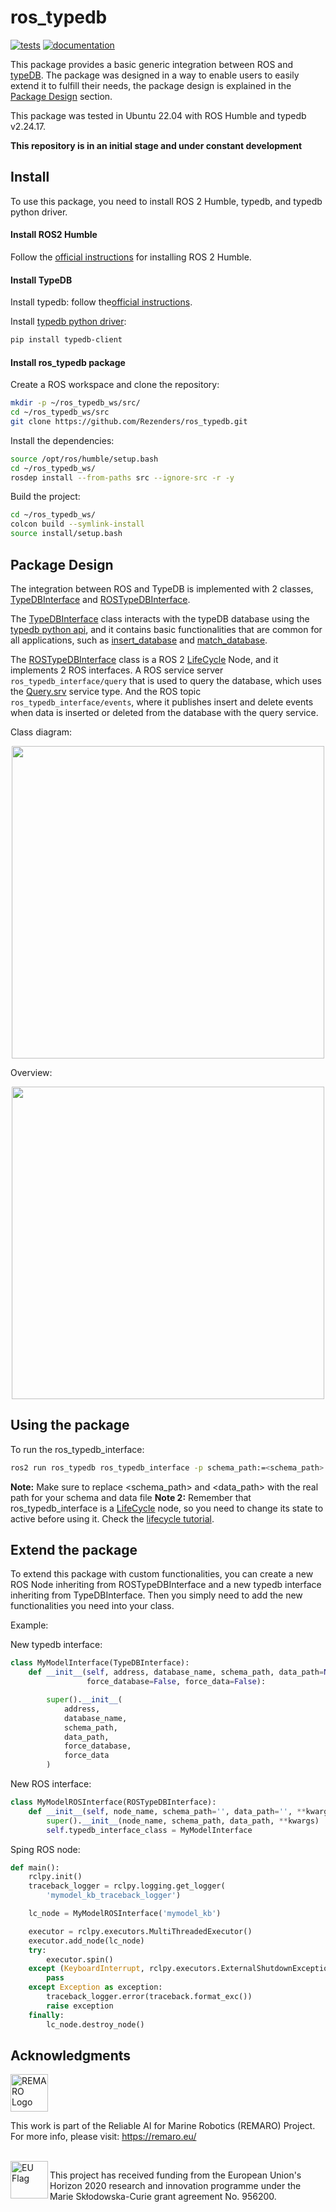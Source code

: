 # ros_typedb
[![tests](https://github.com/Rezenders/ros_typedb/actions/workflows/test.yml/badge.svg)](https://github.com/Rezenders/ros_typedb/actions/workflows/test.yml)
[![documentation](https://github.com/Rezenders/ros_typedb/actions/workflows/doc.yml/badge.svg)](https://github.com/Rezenders/ros_typedb/actions/workflows/doc.yml)

This package provides a basic generic integration between ROS and [typeDB](https://typedb.com/).
The package was designed in a way to enable users to easily extend it to fulfill their needs, the package design is explained in the [Package Design](#package-design) section.

This package was tested in Ubuntu 22.04 with ROS Humble and typedb v2.24.17.

**This repository is in an initial stage and under constant development**

## Install

To use this package, you need to install ROS 2 Humble, typedb, and typedb python driver.

#### Install ROS2 Humble

Follow the [official instructions](https://docs.ros.org/en/humble/Installation/Ubuntu-Install-Debians.html) for installing ROS 2 Humble.

#### Install TypeDB

Install typedb: follow the[official instructions](https://typedb.com/docs/typedb/2.x/installation.html).

Install [typedb python driver](https://typedb.com/docs/clients/2.x/python/python-install.html):

```bash
pip install typedb-client
```

#### Install ros_typedb package

Create a ROS workspace and clone the repository:
```Bash
mkdir -p ~/ros_typedb_ws/src/
cd ~/ros_typedb_ws/src
git clone https://github.com/Rezenders/ros_typedb.git
```

Install the dependencies:
```Bash
source /opt/ros/humble/setup.bash
cd ~/ros_typedb_ws/
rosdep install --from-paths src --ignore-src -r -y
```

Build the project:
```Bash
cd ~/ros_typedb_ws/
colcon build --symlink-install
source install/setup.bash
```

## Package Design

The integration between ROS and TypeDB is implemented with 2 classes, [TypeDBInterface](https://github.com/Rezenders/ros_typedb/blob/main/ros_typedb/ros_typedb/typedb_interface.py) and [ROSTypeDBInterface](https://github.com/Rezenders/ros_typedb/blob/main/ros_typedb/ros_typedb/ros_typedb_interface.py).

The [TypeDBInterface](https://github.com/Rezenders/ros_typedb/blob/main/ros_typedb/ros_typedb/typedb_interface.py) class interacts with the typeDB database using the [typedb python api](https://typedb.com/docs/clients/2.x/python/python-tutorial.html), and it contains basic functionalities that are common for all applications, such as [insert_database](https://github.com/Rezenders/ros_typedb/blob/c16e3f8f1958f4ac2333c7b7d0612c8c79d698a0/ros_typedb/ros_typedb/typedb_interface.py#L153) and [match_database](https://github.com/Rezenders/ros_typedb/blob/c16e3f8f1958f4ac2333c7b7d0612c8c79d698a0/ros_typedb/ros_typedb/typedb_interface.py#L175).

The [ROSTypeDBInterface](https://github.com/Rezenders/ros_typedb/blob/main/ros_typedb/ros_typedb/ros_typedb_interface.py) class is a ROS 2 [LifeCycle](https://design.ros2.org/articles/node_lifecycle.html) Node, and it implements 2 ROS interfaces. A ROS service server `ros_typedb_interface/query` that is used to query the database, which uses the [Query.srv](https://github.com/Rezenders/ros_typedb/blob/main/ros_typedb_msgs/srv/Query.srv) service type. And the ROS topic `ros_typedb_interface/events`, where it publishes insert and delete events when data is inserted or deleted from the database with the query service.

Class diagram:
<p align="center">
  <img src="https://github.com/Rezenders/ros_typedb/assets/20564040/4cf4f799-3dab-40c4-a323-8d1e8e376e62" width="500">
</p>

Overview:
<p align="center">
  <img src="https://github.com/Rezenders/ros_typedb/assets/20564040/53793f23-0cb2-42c8-8c3b-fbfa5764ab5b" width="500">
</p>

## Using the package

To run the ros_typedb_interface:
```bash
ros2 run ros_typedb ros_typedb_interface -p schema_path:=<schema_path> -p data_path:=<data_path>
```

**Note:** Make sure to replace <schema_path> and <data_path> with the real path for your schema and data file
**Note 2:** Remember that ros_typedb_interface is a [LifeCycle](https://design.ros2.org/articles/node_lifecycle.html) node, so you need to change its state to active before using it. Check the [lifecycle tutorial](https://github.com/ros2/demos/tree/rolling/lifecycle).

## Extend the package

To extend this package with custom functionalities, you can create a new ROS Node inheriting from ROSTypeDBInterface and a new typedb interface inheriting from TypeDBInterface. Then you simply need to add the new functionalities you need into your class.

Example:

New typedb interface:
```python
class MyModelInterface(TypeDBInterface):
    def __init__(self, address, database_name, schema_path, data_path=None,
                 force_database=False, force_data=False):

        super().__init__(
            address,
            database_name,
            schema_path,
            data_path,
            force_database,
            force_data
        )
```

New ROS interface:
```python
class MyModelROSInterface(ROSTypeDBInterface):
    def __init__(self, node_name, schema_path='', data_path='', **kwargs):
        super().__init__(node_name, schema_path, data_path, **kwargs)
        self.typedb_interface_class = MyModelInterface
```

Sping ROS node:
```python
def main():
    rclpy.init()
    traceback_logger = rclpy.logging.get_logger(
        'mymodel_kb_traceback_logger')

    lc_node = MyModelROSInterface('mymodel_kb')

    executor = rclpy.executors.MultiThreadedExecutor()
    executor.add_node(lc_node)
    try:
        executor.spin()
    except (KeyboardInterrupt, rclpy.executors.ExternalShutdownException):
        pass
    except Exception as exception:
        traceback_logger.error(traceback.format_exc())
        raise exception
    finally:
        lc_node.destroy_node()
```

## Acknowledgments

<a href="https://remaro.eu/">
    <img height="60" alt="REMARO Logo" src="https://remaro.eu/wp-content/uploads/2020/09/remaro1-right-1024.png">
</a>

This work is part of the Reliable AI for Marine Robotics (REMARO) Project. For more info, please visit: <a href="https://remaro.eu/">https://remaro.eu/

<br>

<a href="https://research-and-innovation.ec.europa.eu/funding/funding-opportunities/funding-programmes-and-open-calls/horizon-2020_en">
    <img align="left" height="60" alt="EU Flag" src="https://remaro.eu/wp-content/uploads/2020/09/flag_yellow_low.jpg">
</a>

This project has received funding from the European Union's Horizon 2020 research and innovation programme under the Marie Skłodowska-Curie grant agreement No. 956200.
